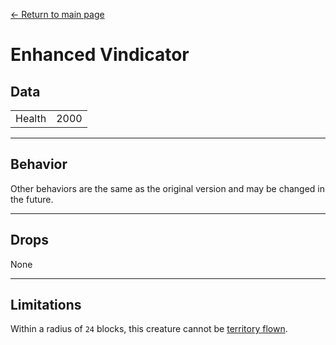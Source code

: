 [← Return to main page](../)
# Enhanced Vindicator

## Data
<table>
    <tr><td align="end">Health</td><td>2000</td></tr>
</table>

---

## Behavior
Other behaviors are the same as the original version and may be changed in the future.

---

## Drops
None

---

## Limitations
Within a radius of `24` blocks, this creature cannot be [territory flown](../item/land_flying_device.md).
